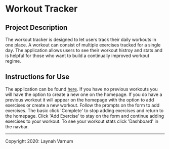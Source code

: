 # Workout Tracker

## Project Description

The workout tracker is designed to let users track their daily workouts in one place. A workout can consist of multiple exercises tracked for a single day. The application allows users to see their workout histroy and stats and is helpful for those who want to build a continually improved workout regime. 

## Instructions for Use

The application can be found [here](https://obscure-brook-03161.herokuapp.com/). If you have no previous workouts you will have the option to create a new one on the homepage. If you do have a previous workout it will appear on the homepage with the option to add exercises or create a new workout. Follow the prompts on the form to add exercises. The basic click 'Complete' to stop adding exercises and return to the homepage. Click 'Add Exercise' to stay on the form and continue adding exercises to your workout. To see your workout stats click 'Dashboard' in the navbar.

---  

Copyright 2020: Laynah Varnum
